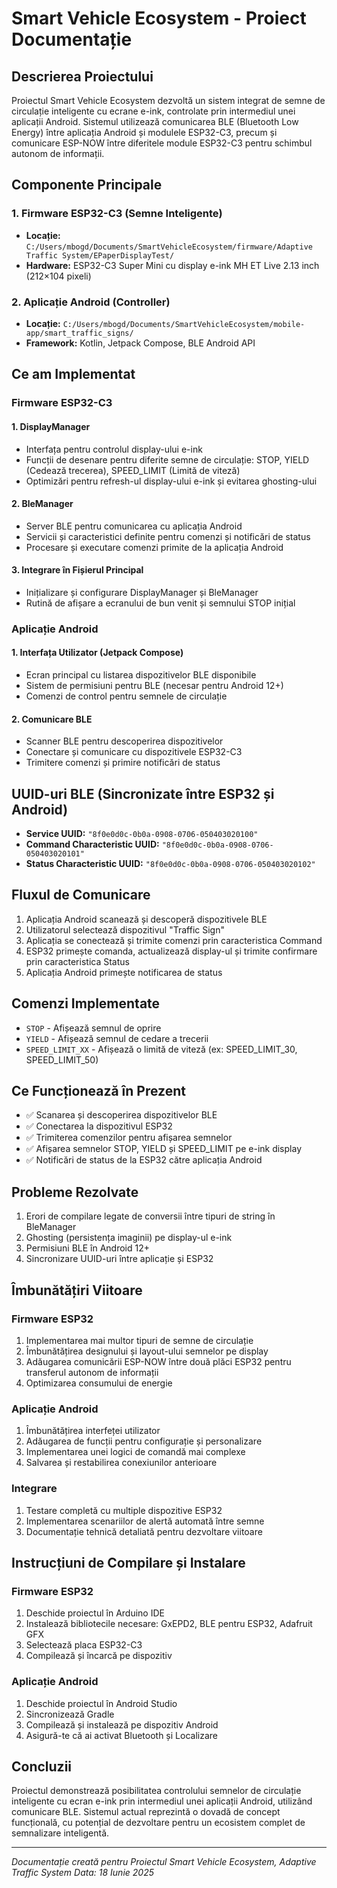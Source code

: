 # Smart Vehicle Ecosystem - Proiect Documentație

## Descrierea Proiectului
Proiectul Smart Vehicle Ecosystem dezvoltă un sistem integrat de semne de circulație inteligente cu ecrane e-ink, controlate prin intermediul unei aplicații Android. Sistemul utilizează comunicarea BLE (Bluetooth Low Energy) între aplicația Android și modulele ESP32-C3, precum și comunicare ESP-NOW între diferitele module ESP32-C3 pentru schimbul autonom de informații.

## Componente Principale

### 1. Firmware ESP32-C3 (Semne Inteligente)
- **Locație:** `C:/Users/mbogd/Documents/SmartVehicleEcosystem/firmware/Adaptive Traffic System/EPaperDisplayTest/`
- **Hardware:** ESP32-C3 Super Mini cu display e-ink MH ET Live 2.13 inch (212×104 pixeli)

### 2. Aplicație Android (Controller)
- **Locație:** `C:/Users/mbogd/Documents/SmartVehicleEcosystem/mobile-app/smart_traffic_signs/`
- **Framework:** Kotlin, Jetpack Compose, BLE Android API

## Ce am Implementat

### Firmware ESP32-C3

#### 1. DisplayManager
- Interfața pentru controlul display-ului e-ink
- Funcții de desenare pentru diferite semne de circulație: STOP, YIELD (Cedează trecerea), SPEED_LIMIT (Limită de viteză)
- Optimizări pentru refresh-ul display-ului e-ink și evitarea ghosting-ului

#### 2. BleManager
- Server BLE pentru comunicarea cu aplicația Android
- Servicii și caracteristici definite pentru comenzi și notificări de status
- Procesare și executare comenzi primite de la aplicația Android

#### 3. Integrare în Fișierul Principal
- Inițializare și configurare DisplayManager și BleManager
- Rutină de afișare a ecranului de bun venit și semnului STOP inițial

### Aplicație Android

#### 1. Interfața Utilizator (Jetpack Compose)
- Ecran principal cu listarea dispozitivelor BLE disponibile
- Sistem de permisiuni pentru BLE (necesar pentru Android 12+)
- Comenzi de control pentru semnele de circulație

#### 2. Comunicare BLE
- Scanner BLE pentru descoperirea dispozitivelor
- Conectare și comunicare cu dispozitivele ESP32-C3
- Trimitere comenzi și primire notificări de status

## UUID-uri BLE (Sincronizate între ESP32 și Android)
- **Service UUID:** `"8f0e0d0c-0b0a-0908-0706-050403020100"`
- **Command Characteristic UUID:** `"8f0e0d0c-0b0a-0908-0706-050403020101"`
- **Status Characteristic UUID:** `"8f0e0d0c-0b0a-0908-0706-050403020102"`

## Fluxul de Comunicare
1. Aplicația Android scanează și descoperă dispozitivele BLE
2. Utilizatorul selectează dispozitivul "Traffic Sign"
3. Aplicația se conectează și trimite comenzi prin caracteristica Command
4. ESP32 primește comanda, actualizează display-ul și trimite confirmare prin caracteristica Status
5. Aplicația Android primește notificarea de status

## Comenzi Implementate
- `STOP` - Afișează semnul de oprire
- `YIELD` - Afișează semnul de cedare a trecerii
- `SPEED_LIMIT_XX` - Afișează o limită de viteză (ex: SPEED_LIMIT_30, SPEED_LIMIT_50)

## Ce Funcționează în Prezent
- ✅ Scanarea și descoperirea dispozitivelor BLE
- ✅ Conectarea la dispozitivul ESP32
- ✅ Trimiterea comenzilor pentru afișarea semnelor
- ✅ Afișarea semnelor STOP, YIELD și SPEED_LIMIT pe e-ink display
- ✅ Notificări de status de la ESP32 către aplicația Android

## Probleme Rezolvate
1. Erori de compilare legate de conversii între tipuri de string în BleManager
2. Ghosting (persistența imaginii) pe display-ul e-ink
3. Permisiuni BLE în Android 12+
4. Sincronizare UUID-uri între aplicație și ESP32

## Îmbunătățiri Viitoare

### Firmware ESP32
1. Implementarea mai multor tipuri de semne de circulație
2. Îmbunătățirea designului și layout-ului semnelor pe display
3. Adăugarea comunicării ESP-NOW între două plăci ESP32 pentru transferul autonom de informații
4. Optimizarea consumului de energie

### Aplicație Android
1. Îmbunătățirea interfeței utilizator
2. Adăugarea de funcții pentru configurație și personalizare
3. Implementarea unei logici de comandă mai complexe
4. Salvarea și restabilirea conexiunilor anterioare

### Integrare
1. Testare completă cu multiple dispozitive ESP32
2. Implementarea scenariilor de alertă automată între semne
3. Documentație tehnică detaliată pentru dezvoltare viitoare

## Instrucțiuni de Compilare și Instalare

### Firmware ESP32
1. Deschide proiectul în Arduino IDE
2. Instalează bibliotecile necesare: GxEPD2, BLE pentru ESP32, Adafruit GFX
3. Selectează placa ESP32-C3
4. Compilează și încarcă pe dispozitiv

### Aplicație Android
1. Deschide proiectul în Android Studio
2. Sincronizează Gradle
3. Compilează și instalează pe dispozitiv Android
4. Asigură-te că ai activat Bluetooth și Localizare

## Concluzii
Proiectul demonstrează posibilitatea controlului semnelor de circulație inteligente cu ecran e-ink prin intermediul unei aplicații Android, utilizând comunicare BLE. Sistemul actual reprezintă o dovadă de concept funcțională, cu potențial de dezvoltare pentru un ecosistem complet de semnalizare inteligentă.

---

*Documentație creată pentru Proiectul Smart Vehicle Ecosystem, Adaptive Traffic System*
*Data: 18 Iunie 2025*
